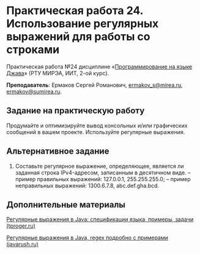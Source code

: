 # Практическая работа 24. Использование регулярных выражений для работы со строками
Практическая работа №24 дисциплине «[Программирование на языке Джава](https://online-edu.mirea.ru/course/view.php?id=4053)» (РТУ МИРЭА, ИИТ, 2-ой курс).

**Преподаватель**: Ермаков Сергей Романович, ermakov_s@mirea.ru, ermakov@sumirea.ru.

## Задание на практическую работу

Продумайте и оптимизируйте вывод консольных и/или графических сообщений в вашем проекте. Используйте регулярные выражения.

## Альтернативное задание

1. Составьте регулярное выражение, определяющее, является ли заданная строка IPv4-адресом, записанным в десятичном виде.
    – пример правильных выражений: 127.0.0.1, 255.255.255.0;
    – пример неправильных выражений: 1300.6.7.8, abc.def.gha.bcd.

## Дополнительные материалы

[Регулярные выражения в Java: спецификации языка, примеры, задачи (tproger.ru)](https://tproger.ru/articles/java-regex-ispolzovanie-reguljarnyh-vyrazhenij-na-praktike/)

[Регулярные выражения в Java, regex подробно с примерами (javarush.ru)](https://javarush.ru/groups/posts/regulyarnye-vyrazheniya-v-java)

